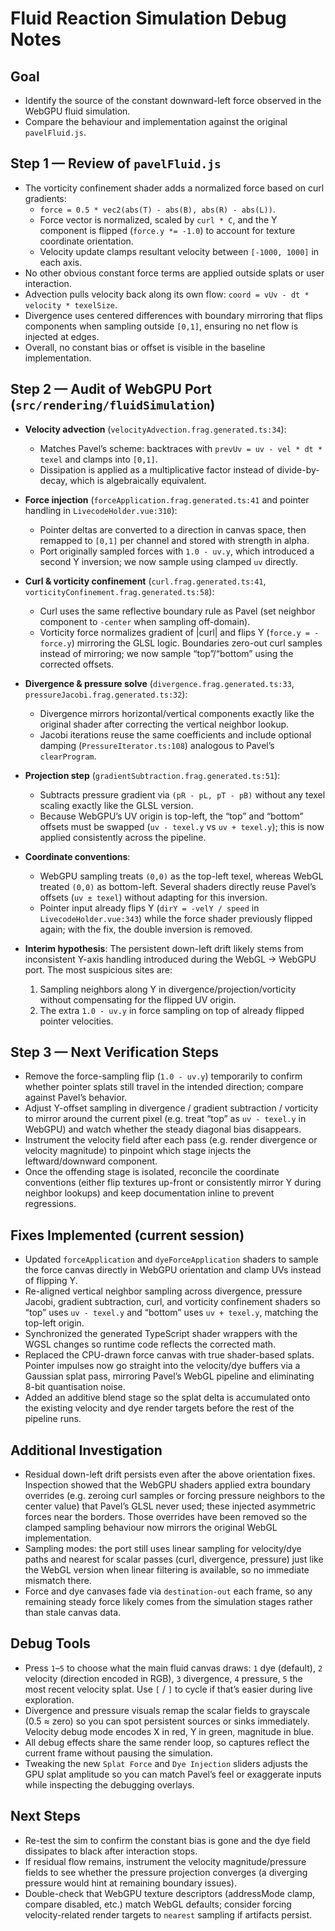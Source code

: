 # Fluid Reaction Simulation Debug Notes

## Goal
- Identify the source of the constant downward-left force observed in the WebGPU fluid simulation.
- Compare the behaviour and implementation against the original `pavelFluid.js`.

## Step 1 — Review of `pavelFluid.js`
- The vorticity confinement shader adds a normalized force based on curl gradients:
  - `force = 0.5 * vec2(abs(T) - abs(B), abs(R) - abs(L))`.
  - Force vector is normalized, scaled by `curl * C`, and the Y component is flipped (`force.y *= -1.0`) to account for texture coordinate orientation.
  - Velocity update clamps resultant velocity between `[-1000, 1000]` in each axis.
- No other obvious constant force terms are applied outside splats or user interaction.
- Advection pulls velocity back along its own flow: `coord = vUv - dt * velocity * texelSize`.
- Divergence uses centered differences with boundary mirroring that flips components when sampling outside `[0,1]`, ensuring no net flow is injected at edges.
- Overall, no constant bias or offset is visible in the baseline implementation.

## Step 2 — Audit of WebGPU Port (`src/rendering/fluidSimulation`)
- **Velocity advection** (`velocityAdvection.frag.generated.ts:34`):
  - Matches Pavel’s scheme: backtraces with `prevUv = uv - vel * dt * texel` and clamps into `[0,1]`.
  - Dissipation is applied as a multiplicative factor instead of divide-by-decay, which is algebraically equivalent.
- **Force injection** (`forceApplication.frag.generated.ts:41` and pointer handling in `LivecodeHolder.vue:310`):
  - Pointer deltas are converted to a direction in canvas space, then remapped to `[0,1]` per channel and stored with strength in alpha.
  - Port originally sampled forces with `1.0 - uv.y`, which introduced a second Y inversion; we now sample using clamped `uv` directly.
- **Curl & vorticity confinement** (`curl.frag.generated.ts:41`, `vorticityConfinement.frag.generated.ts:58`):
  - Curl uses the same reflective boundary rule as Pavel (set neighbor component to `-center` when sampling off-domain).
  - Vorticity force normalizes gradient of |curl| and flips Y (`force.y = -force.y`) mirroring the GLSL logic. Boundaries zero-out curl samples instead of mirroring; we now sample “top”/“bottom” using the corrected offsets.
- **Divergence & pressure solve** (`divergence.frag.generated.ts:33`, `pressureJacobi.frag.generated.ts:32`):
  - Divergence mirrors horizontal/vertical components exactly like the original shader after correcting the vertical neighbor lookup.
  - Jacobi iterations reuse the same coefficients and include optional damping (`PressureIterator.ts:108`) analogous to Pavel’s `clearProgram`.
- **Projection step** (`gradientSubtraction.frag.generated.ts:51`):
  - Subtracts pressure gradient via `(pR - pL, pT - pB)` without any texel scaling exactly like the GLSL version.
  - Because WebGPU’s UV origin is top-left, the “top” and “bottom” offsets must be swapped (`uv - texel.y` vs `uv + texel.y`); this is now applied consistently across the pipeline.
- **Coordinate conventions**:
  - WebGPU sampling treats `(0,0)` as the top-left texel, whereas WebGL treated `(0,0)` as bottom-left. Several shaders directly reuse Pavel’s offsets (`uv ± texel`) without adapting for this inversion.
  - Pointer input already flips Y (`dirY = -velY / speed` in `LivecodeHolder.vue:343`) while the force shader previously flipped again; with the fix, the double inversion is removed.

- **Interim hypothesis**: The persistent down-left drift likely stems from inconsistent Y-axis handling introduced during the WebGL → WebGPU port. The most suspicious sites are:
  1. Sampling neighbors along Y in divergence/projection/vorticity without compensating for the flipped UV origin.
  2. The extra `1.0 - uv.y` in force sampling on top of already flipped pointer velocities.

## Step 3 — Next Verification Steps
- Remove the force-sampling flip (`1.0 - uv.y`) temporarily to confirm whether pointer splats still travel in the intended direction; compare against Pavel’s behavior.
- Adjust Y-offset sampling in divergence / gradient subtraction / vorticity to mirror around the current pixel (e.g. treat “top” as `uv - texel.y` in WebGPU) and watch whether the steady diagonal bias disappears.
- Instrument the velocity field after each pass (e.g. render divergence or velocity magnitude) to pinpoint which stage injects the leftward/downward component.
- Once the offending stage is isolated, reconcile the coordinate conventions (either flip textures up-front or consistently mirror Y during neighbor lookups) and keep documentation inline to prevent regressions.

## Fixes Implemented (current session)
- Updated `forceApplication` and `dyeForceApplication` shaders to sample the force canvas directly in WebGPU orientation and clamp UVs instead of flipping Y.
- Re-aligned vertical neighbor sampling across divergence, pressure Jacobi, gradient subtraction, curl, and vorticity confinement shaders so “top” uses `uv - texel.y` and “bottom” uses `uv + texel.y`, matching the top-left origin.
- Synchronized the generated TypeScript shader wrappers with the WGSL changes so runtime code reflects the corrected math.
- Replaced the CPU-drawn force canvas with true shader-based splats. Pointer impulses now go straight into the velocity/dye buffers via a Gaussian splat pass, mirroring Pavel’s WebGL pipeline and eliminating 8-bit quantisation noise.
- Added an additive blend stage so the splat delta is accumulated onto the existing velocity and dye render targets before the rest of the pipeline runs.

## Additional Investigation
- Residual down-left drift persists even after the above orientation fixes. Inspection showed that the WebGPU shaders applied extra boundary overrides (e.g. zeroing curl samples or forcing pressure neighbors to the center value) that Pavel’s GLSL never used; these injected asymmetric forces near the borders. Those overrides have been removed so the clamped sampling behaviour now mirrors the original WebGL implementation.
- Sampling modes: the port still uses linear sampling for velocity/dye paths and nearest for scalar passes (curl, divergence, pressure) just like the WebGL version when linear filtering is available, so no immediate mismatch there.
- Force and dye canvases fade via `destination-out` each frame, so any remaining steady force likely comes from the simulation stages rather than stale canvas data.

## Debug Tools
- Press `1`–`5` to choose what the main fluid canvas draws: `1` dye (default), `2` velocity (direction encoded in RGB), `3` divergence, `4` pressure, `5` the most recent velocity splat. Use `[` / `]` to cycle if that’s easier during live exploration.
- Divergence and pressure visuals remap the scalar fields to grayscale (0.5 ≈ zero) so you can spot persistent sources or sinks immediately. Velocity debug mode encodes X in red, Y in green, magnitude in blue.
- All debug effects share the same render loop, so captures reflect the current frame without pausing the simulation.
- Tweaking the new `Splat Force` and `Dye Injection` sliders adjusts the GPU splat amplitude so you can match Pavel’s feel or exaggerate inputs while inspecting the debugging overlays.

## Next Steps
- Re-test the sim to confirm the constant bias is gone and the dye field dissipates to black after interaction stops.
- If residual flow remains, instrument the velocity magnitude/pressure fields to see whether the pressure projection converges (a diverging pressure would hint at remaining boundary issues).
- Double-check that WebGPU texture descriptors (addressMode clamp, compare disabled, etc.) match WebGL defaults; consider forcing velocity-related render targets to `nearest` sampling if artifacts persist.
